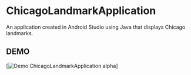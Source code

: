 # ChicagoLandmarkApplication
An application created in Android Studio using Java that displays Chicago landmarks.

## DEMO
[![Demo ChicagoLandmarkApplication alpha](https://jumpshare.com/s/nx742Jz8kvQXoS3LpK7f)]
